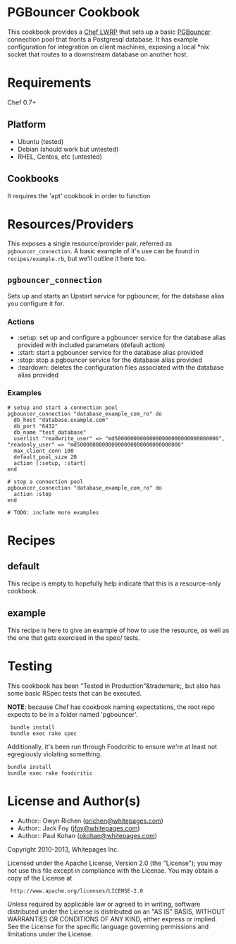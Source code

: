 PGBouncer Cookbook
==================

This cookbook provides a [Chef LWRP](http://docs.opscode.com/lwrp.html) that sets up 
a basic [PGBouncer](http://wiki.postgresql.org/wiki/PgBouncer) connection pool that 
fronts a Postgresql database.  It has example configuration for integration on client machines,
exposing a local *nix socket that routes to a downstream database on another host.

Requirements
============

Chef 0.7+

Platform
--------

* Ubuntu (tested)
* Debian (should work but untested)
* RHEL, Centos, etc (untested)

Cookbooks
---------

It requires the 'apt' cookbook in order to function

Resources/Providers
===================

This exposes a single resource/provider pair, referred as `pgbouncer_connection`.  A basic 
example of it's use can be found in `recipes/example.rb`, but we'll outline it here too.

`pgbouncer_connection`
----------------------

Sets up and starts an Upstart service for pgbouncer, for the database alias you configure it for.

### Actions
- :setup: set up and configure a pgbouncer service for the database alias provided with included parameters (default action)
- :start: start a pgbouncer service for the database alias provided
- :stop: stop a pgbouncer service for the database alias provided
- :teardown: deletes the configuration files associated with the database alias provided

### Examples
    # setup and start a connection pool
    pgbouncer_connection "database_example_com_ro" do
      db_host "database.example.com"
      db_port "6432"
      db_name "test_database"
      userlist "readwrite_user" => "md500000000000000000000000000000000", "readonly_user" => "md500000000000000000000000000000000"
      max_client_conn 100
      default_pool_size 20
      action [:setup, :start]
    end

    # stop a connection pool
    pgbouncer_connection "database_example_com_ro" do
      action :stop
    end

    # TODO: include more examples

Recipes
=======

default
-------

This recipe is empty to hopefully help indicate that this is a resource-only cookbook.

example
-------

This recipe is here to give an example of how to use the resource, as well as the one that
gets exercised in the spec/ tests.

Testing
=======

This cookbook has been "Tested in Production"&trademark;, but also has some basic RSpec tests
that can be executed.

**NOTE**: because Chef has cookbook naming expectations, the root repo expects to be in a folder
named 'pgbouncer'.

     bundle install
     bundle exec rake spec

Additionally, it's been run through Foodcritic to ensure we're at least not egregiously violating
something.

	bundle install
	bundle exec rake foodcritic

License and Author(s)
=====================

- Author:: Owyn Richen (<orichen@whitepages.com>)
- Author:: Jack Foy (<jfoy@whitepages.com>)
- Author:: Paul Kohan (<pkohan@whitepages.com>)

Copyright 2010-2013, Whitepages Inc.

Licensed under the Apache License, Version 2.0 (the "License");
you may not use this file except in compliance with the License.
You may obtain a copy of the License at

     http://www.apache.org/licenses/LICENSE-2.0

Unless required by applicable law or agreed to in writing, software
distributed under the License is distributed on an "AS IS" BASIS,
WITHOUT WARRANTIES OR CONDITIONS OF ANY KIND, either express or implied.
See the License for the specific language governing permissions and
limitations under the License.